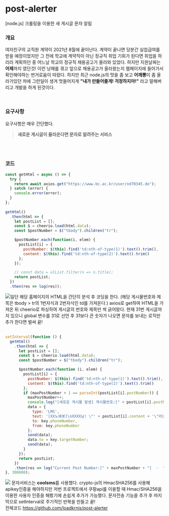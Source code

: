 # post-alerter
[node.js] 크롤링을 이용한 새 게시글 문자 알림

### 개요
여자친구의 교직원 계약이 2021년 8월에 끝이난다. 계약이 끝나면 당분간 실업급여를 받을 예정이었지만 그 전에 학교에 계약직이 아닌 정규직 취업 기회가 된다면 취업을 하리라 계획하던 중 어느날 학교의 정규직 채용공고가 올라와 있었다. 하지만 지원날짜는 **어제**까지 였던것! 이런 낭패를 겪고 앞으로 채용공고가 올라왔는지 웹페이지에 들어가서 확인해야하는 번거로움이 따랐다. 하지만 최근 node.js의 맛을 좀 보고 **어깨뽕**이 좀 올라가있던 차에 그런일이 생겨 멋들어지게 **"내가 만들어줄게! 걱정하지마!"** 라고 말해버리고 개발을 하게 된것이다.

<br/>

### 요구사항
요구사항은 매우 간단했다.
> **새로운 게시글이 올라온다면 문자로 알려주는 서비스**

<br/><br/>
      
### 코드
```javascript
const getHtml = async () => {
  try {
    return await axios.get("https://www.bc.ac.kr/user/nd70345.do");
  } catch (error) {
    console.error(error);
  }
};
 
getHtml()
  .then(html => {
    let postList = [];
    const $ = cheerio.load(html.data);
    const $postNumber = $("tbody").children("tr");

    $postNumber.each(function(i, elem) {
      postList[i] = {
        postNumber: $(this).find('td:nth-of-type(1)').text().trim(),
        content: $(this).find('td:nth-of-type(2)').text().trim()
      };
    });

    // const data = ulList.filter(n => n.title);
    return postList;
  })
  .then(res => log(res));
```
![](https://images.velog.io/images/charming__kyu/post/704e626d-b483-4d31-8433-ea7624c41c77/%E1%84%89%E1%85%B3%E1%84%8F%E1%85%B3%E1%84%85%E1%85%B5%E1%86%AB%E1%84%89%E1%85%A3%E1%86%BA%202021-02-15%20%E1%84%8B%E1%85%A9%E1%84%92%E1%85%AE%204.32.36.png)일단 해당 홈페이지의 HTML을 간단히 분석 후 코딩을 한다. 
(해당 게시물번호와 제목은 tbody > tr의 1번자식과 2번자식인 td를 가져온다.) 
axios로 get하여 HTML을 가져온 뒤 cheerio로 파싱하여 게시글의 번호와 제목만 싹 긁어왔다. 현재 31번 게시글까지 있으니 global 변수를 31로 선언 후 31보다 큰 숫자가 나오면 문자를 보내는 로직만 추가 한다면 벌써 끝!
<br/><br/>
```javascript
setInterval(function () {
  getHtml()
    .then(html => {
      let postList = [];
      const $ = cheerio.load(html.data);
      const $postNumber = $("tbody").children("tr");

      $postNumber.each(function (i, elem) {
        postList[i] = {
          postNumber: $(this).find('td:nth-of-type(1)').text().trim(),
          content: $(this).find('td:nth-of-type(2)').text().trim()
        };
        if (maxPostNumber + 1 == parseInt(postList[i].postNumber)) {
          maxPostNumber++;
          console.log("[새로운 게시물 발생] 게시물번호:[" + postList[i].postNumber + "] 게시물:[" + postList[i].content + "]");
          data = {
            type: 'LMS',
            text: '[XX노예봇]\nXXXX님! \"' + postList[i].content + '\"라는 새로운 채용공고가 올라왔습니다. 확인해주세요!!! 오늘 하루도 화이팅하세요!\n사랑해요!\n-XX노예 올림',
            to: key.phoneNumber,
            from: key.phoneNumber
          };
          send(data);
          data.to = key.targetNumber;
          send(data);
        }
      });
      return postList;
    })
    .then(res => log("Current Post Number:[" + maxPostNumber + "]  -  " + moment().format("YYYY-MM-DD HH:mm:ss")));
}, 300000);
```
![](https://images.velog.io/images/charming__kyu/post/62d9d521-02b0-4580-adc6-be0a43c40bd2/%E1%84%89%E1%85%B3%E1%84%8F%E1%85%B3%E1%84%85%E1%85%B5%E1%86%AB%E1%84%89%E1%85%A3%E1%86%BA%202021-02-15%20%E1%84%8B%E1%85%A9%E1%84%92%E1%85%AE%204.57.26.png) 문자서비스는 **coolsms**를 사용했다. crypto-js의 HmacSHA256를 사용해 apikey인증을 해야하지만 저번 프로젝트에서 쿠팡api를 이용할 때 Hmac/SHA256을 이용한 사용자 인증을 해봤기에 손쉽게 추가가 가능했다. 문자전송 기능을 추가 후 마지막으로 setInterval로 주기적인 반복을 만들고 끝!
<br/>
전체코드 https://github.com/loadkrnis/post-alerter
